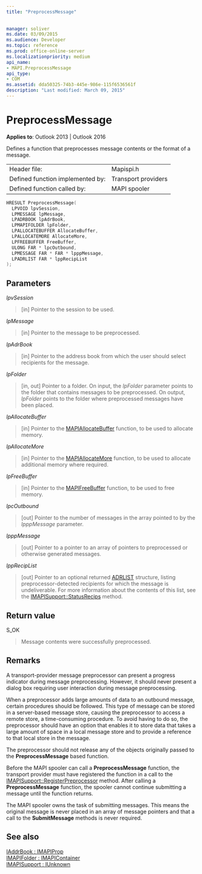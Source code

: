 ```yaml
---
title: "PreprocessMessage"
 
 
manager: soliver
ms.date: 03/09/2015
ms.audience: Developer
ms.topic: reference
ms.prod: office-online-server
ms.localizationpriority: medium
api_name:
- MAPI.PreprocessMessage
api_type:
- COM
ms.assetid: dda50325-74b3-445e-986e-115f6536561f
description: "Last modified: March 09, 2015"
---
```


# PreprocessMessage

**Applies to**: Outlook 2013 | Outlook 2016
  
Defines a function that preprocesses message contents or the format of a message.
  
|||
|:-----|:-----|
|Header file:  <br/> |Mapispi.h  <br/> |
|Defined function implemented by:  <br/> |Transport providers  <br/> |
|Defined function called by:  <br/> |MAPI spooler  <br/> |

```cpp
HRESULT PreprocessMessage(
  LPVOID lpvSession,
  LPMESSAGE lpMessage,
  LPADRBOOK lpAdrBook,
  LPMAPIFOLDER lpFolder,
  LPALLOCATEBUFFER AllocateBuffer,
  LPALLOCATEMORE AllocateMore,
  LPFREEBUFFER FreeBuffer,
  ULONG FAR * lpcOutbound,
  LPMESSAGE FAR * FAR * lpppMessage,
  LPADRLIST FAR * lppRecipList
);
```

## Parameters

 _lpvSession_
  
> [in] Pointer to the session to be used.

 _lpMessage_
  
> [in] Pointer to the message to be preprocessed.

 _lpAdrBook_
  
> [in] Pointer to the address book from which the user should select recipients for the message.

 _lpFolder_
  
> [in, out] Pointer to a folder. On input, the _lpFolder_ parameter points to the folder that contains messages to be preprocessed. On output, _lpFolder_ points to the folder where preprocessed messages have been placed.

 _lpAllocateBuffer_
  
> [in] Pointer to the [MAPIAllocateBuffer](mapiallocatebuffer.md) function, to be used to allocate memory.

 _lpAllocateMore_
  
> [in] Pointer to the [MAPIAllocateMore](mapiallocatemore.md) function, to be used to allocate additional memory where required.

 _lpFreeBuffer_
  
> [in] Pointer to the [MAPIFreeBuffer](mapifreebuffer.md) function, to be used to free memory.

 _lpcOutbound_
  
> [out] Pointer to the number of messages in the array pointed to by the _lpppMessage_ parameter.

 _lpppMessage_
  
> [out] Pointer to a pointer to an array of pointers to preprocessed or otherwise generated messages.

 _lppRecipList_
  
> [out] Pointer to an optional returned [ADRLIST](adrlist.md) structure, listing preprocessor-detected recipients for which the message is undeliverable. For more information about the contents of this list, see the [IMAPISupport::StatusRecips](imapisupport-statusrecips.md) method.

## Return value

S_OK
  
> Message contents were successfully preprocessed.

## Remarks

A transport-provider message preprocessor can present a progress indicator during message preprocessing. However, it should never present a dialog box requiring user interaction during message preprocessing.
  
When a preprocessor adds large amounts of data to an outbound message, certain procedures should be followed. This type of message can be stored in a server-based message store, causing the preprocessor to access a remote store, a time-consuming procedure. To avoid having to do so, the preprocessor should have an option that enables it to store data that takes a large amount of space in a local message store and to provide a reference to that local store in the message.
  
The preprocessor should not release any of the objects originally passed to the **PreprocessMessage** based function.
  
Before the MAPI spooler can call a **PreprocessMessage** function, the transport provider must have registered the function in a call to the [IMAPISupport::RegisterPreprocessor](imapisupport-registerpreprocessor.md) method. After calling a **PreprocessMessage** function, the spooler cannot continue submitting a message until the function returns.
  
The MAPI spooler owns the task of submitting messages. This means the original message is never placed in an array of message pointers and that a call to the **SubmitMessage** methods is never required.
  
## See also

[IAddrBook : IMAPIProp](iaddrbookimapiprop.md)  
[IMAPIFolder : IMAPIContainer](imapifolderimapicontainer.md)  
[IMAPISupport : IUnknown](imapisupportiunknown.md)
